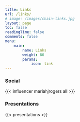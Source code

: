 ```yaml
---
title: Links
url: /links/
# image: /images/chain-links.jpg
layout: page
toc: false
readingTime: false
comments: false
menu: 
    main:
        name: Links
        weight: 80
        params:
            icon: link
---
```


### Social

{{< influencer mariahjrogers all >}}

### Presentations

{{< presentations >}}